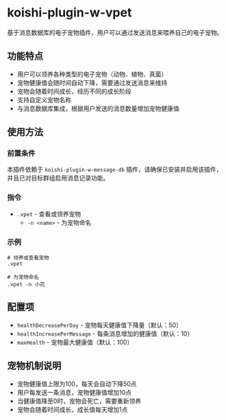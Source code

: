 # koishi-plugin-w-vpet

基于消息数据库的电子宠物插件，用户可以通过发送消息来喂养自己的电子宠物。

## 功能特点

- 用户可以领养各种类型的电子宠物（动物、植物、真菌）
- 宠物健康值会随时间自动下降，需要通过发送消息来维持
- 宠物会随着时间成长，经历不同的成长阶段
- 支持自定义宠物名称
- 与消息数据库集成，根据用户发送的消息数量增加宠物健康值

## 使用方法

### 前置条件

本插件依赖于 `koishi-plugin-w-message-db` 插件，请确保已安装并启用该插件，并且已对目标群组启用消息记录功能。

### 指令

- `.vpet` - 查看或领养宠物
  - `-n <name>` - 为宠物命名

### 示例

```
# 领养或查看宠物
.vpet

# 为宠物命名
.vpet -n 小花
```

## 配置项

- `healthDecreasePerDay` - 宠物每天健康值下降量（默认：50）
- `healthIncreasePerMessage` - 每条消息增加的健康值（默认：10）
- `maxHealth` - 宠物最大健康值（默认：100）

## 宠物机制说明

- 宠物健康值上限为100，每天会自动下降50点
- 用户每发送一条消息，宠物健康值增加10点
- 当健康值降至0时，宠物会死亡，需要重新领养
- 宠物会随着时间成长，成长值每天增加1点
